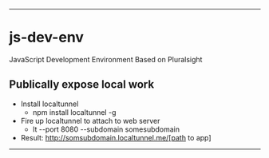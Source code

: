 
---
# js-dev-env
JavaScript Development Environment Based on Pluralsight

## Publically expose local work
*	Install localtunnel
	* npm install localtunnel -g
*	Fire up localtunnel to attach to web server
	* lt --port 8080 --subdomain somesubdomain
*	Result: http://somsubdomain.localtunnel.me/[path to app]

---
